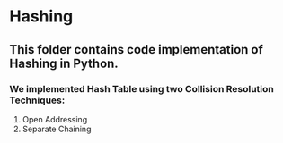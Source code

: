 # Hashing

## This folder contains code implementation of Hashing in Python.

### We implemented Hash Table using two Collision Resolution Techniques:
1. Open Addressing
2. Separate Chaining 
